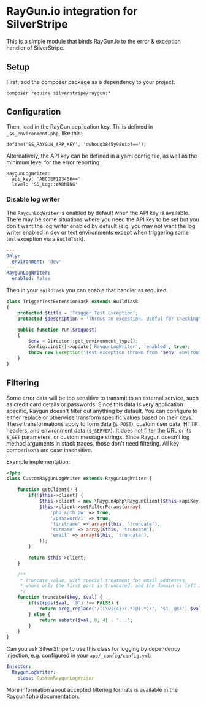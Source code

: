 # RayGun.io integration for SilverStripe

This is a simple module that binds RayGun.io to the error & exception handler of SilverStripe.

## Setup

First, add the composer package as a dependency to your project:

	composer require silverstripe/raygun:*

## Configuration

Then, load in the RayGun application key. Thi is defined in `_ss_environment.php`, like this:

	define('SS_RAYGUN_APP_KEY', 'dwhouq3845y98uiof==');

Alternatively, the API key can be defined in a yaml config file, as well as the minimum level for the error reporting

	RaygunLogWriter:
	  api_key: 'ABCDEF123456=='
	  level: 'SS_Log::WARNING'

### Disable log writer

The `RaygunLogWriter` is enabled by default when the API key is available. There may be some situations where you need the API key to be set but you don't want the log writer enabled by default (e.g. you may not want the log writer enabled in dev or test environments except when triggering some test exception via a `BuildTask`).

```yml
---
Only:
  environment: 'dev'
---
RaygunLogWriter:
  enabled: false
```

Then in your `BuildTask` you can enable that handler as required.

```php
class TriggerTestExtensionTask extends BuildTask
{
    protected $title = 'Trigger Test Exception';
    protected $description = 'Throws an exception. Useful for checking raygun integration is working as expected.';

    public function run($request)
    {
        $env = Director::get_environment_type();
        Config::inst()->update('RaygunLogWriter', 'enabled', true);
        throw new Exception("Test exception thrown from '$env' environment.");
    }
}
```

## Filtering

Some error data will be too sensitive to transmit to an external service, such as credit card details or passwords. Since this data is very application specific, Raygun doesn't filter out anything by default. You can configure to either replace or otherwise transform specific values based on their keys. These transformations apply to form data (`$_POST`), custom user data, HTTP headers, and environment data (`$_SERVER`). It does not filter the URL or its `$_GET` parameters, or custom message strings. Since Raygun doesn't log method arguments in stack traces, those don't need filtering. All key comparisons are case insensitive.

Example implementation:

```php
<?php
class CustomRaygunLogWriter extends RaygunLogWriter {

	function getClient() {
		if(!$this->client) {
			$this->client = new \Raygun4php\RaygunClient($this->apiKey);
			$this->client->setFilterParams(array(
				'php_auth_pw' => true,
				'/password/i' => true,
				'firstname' => array($this, 'truncate'),
				'surname' => array($this, 'truncate'),
				'email' => array($this, 'truncate'),
			));
		}

		return $this->client;
	}

	/**
	 * Truncate value, with special treatment for email addresses,
	 * where only the first part is truncated, and the domain is left intact.
	 */
	function truncate($key, $val) {
		if(strpos($val, '@') !== FALSE) {
			return preg_replace('/([\w]{4})(.*)@(.*)/', '$1..@$3', $val);
		} else {
			return substr($val, 0, 4) . '...';
		}
	}
}
```

Can you ask SilverStripe to use this class for logging by dependency injection,
e.g. configured in your `app/_config/config.yml`:

```yml
Injector:
  RaygunLogWriter:
    class: CustomRaygunLogWriter
```

More information about accepted filtering formats is available
in the [Raygun4php](https://github.com/MindscapeHQ/raygun4php) documentation.

